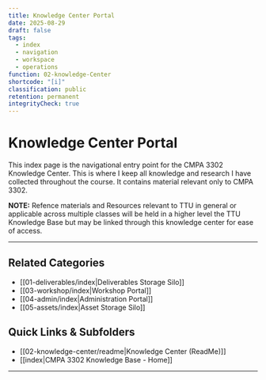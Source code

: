 ```yaml
---
title: Knowledge Center Portal
date: 2025-08-29
draft: false
tags:
  - index
  - navigation
  - workspace
  - operations
function: 02-knowledge-Center
shortcode: "[i]"
classification: public
retention: permanent
integrityCheck: true
---
```

# Knowledge Center Portal
This index page is the navigational entry point for the CMPA 3302 Knowledge Center.  This is where I keep all knowledge and research I have collected throughout the course. It contains material relevant only to CMPA 3302. 

**NOTE:** Refence materials and Resources relevant to TTU in general or applicable across multiple classes will be held in a higher level the TTU Knowledge Base but may be linked through this knowledge center for ease of access.

---
## Related Categories
- [[01-deliverables/index|Deliverables Storage Silo]]
- [[03-workshop/index|Workshop Portal]]
- [[04-admin/index|Administration Portal]]
- [[05-assets/index|Asset Storage Silo]]
## Quick Links & Subfolders  
- [[02-knowledge-center/readme|Knowledge Center (ReadMe)]]
- [[index|CMPA 3302 Knowledge Base - Home]]

---
